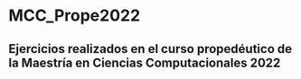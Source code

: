 # MCC_Prope2022
## Ejercicios realizados en el curso propedéutico de la Maestría en Ciencias Computacionales 2022
